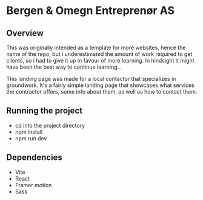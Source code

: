 # Bergen & Omegn Entreprenør AS

## Overview
This was originally intended as a template for more websites, hence the name of the repo, but i underestimated the amount of work required to get clients, so i had to give it up in favour of more learning. In hindsight it might have been the best way to continue learning...

This landing page was made for a local contactor that specializes in groundwork.
It's a fairly simple landing page that showcases what services the contractor offers, some info about them, as well as how to contact them.

## Running the project
* cd into the project directory
* npm install
* npm run dev

## Dependencies
* Vite
* React
* Framer motion
* Sass
